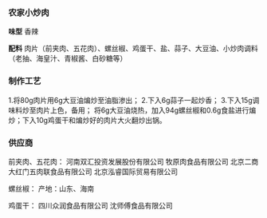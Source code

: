 ### 农家小炒肉

 **味型** 
香辣

 **配料** 
肉片（前夹肉、五花肉）、螺丝椒、鸡蛋干、盐、蒜子、大豆油、小炒肉调料（老抽、海皇汁、青椒酱、白砂糖等）

### 制作工艺

1.将80g肉片用6g大豆油煸炒至油脂渗出；
2.下入6g蒜子一起炒香；
3.下入15g调味料炒至肉片上色，备用；
将6g大豆油烧热，加入94g螺丝椒和0.6g食盐进行煸炒；下入10g鸡蛋干和煸炒好的肉片大火翻炒出锅。

### 供应商

前夹肉、五花肉：
河南双汇投资发展股份有限公司
牧原肉食品有限公司
北京二商大红门五肉联食品有限公司
北京泓睿国际贸易有限公司

螺丝椒：
产地：山东、海南

鸡蛋干：
四川众润食品有限公司
沈师傅食品有限公司